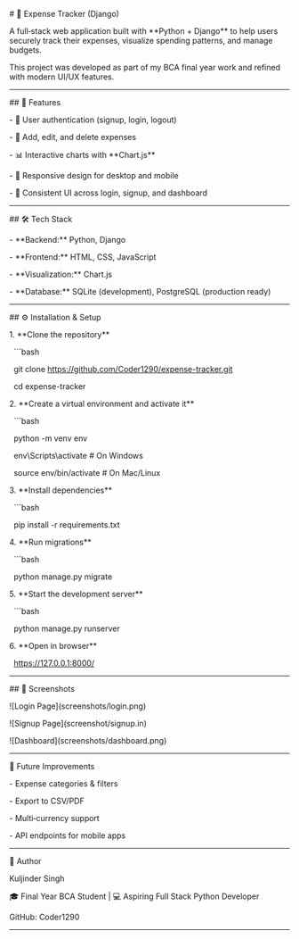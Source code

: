 \# 💸 Expense Tracker (Django)



A full‑stack web application built with \*\*Python + Django\*\* to help users securely track their expenses, visualize spending patterns, and manage budgets.  

This project was developed as part of my BCA final year work and refined with modern UI/UX features.



---



\## 🚀 Features

\- 🔑 User authentication (signup, login, logout)

\- 📝 Add, edit, and delete expenses

\- 📊 Interactive charts with \*\*Chart.js\*\*

\- 📱 Responsive design for desktop and mobile

\- 🎨 Consistent UI across login, signup, and dashboard



---



\## 🛠 Tech Stack

\- \*\*Backend:\*\* Python, Django

\- \*\*Frontend:\*\* HTML, CSS, JavaScript

\- \*\*Visualization:\*\* Chart.js

\- \*\*Database:\*\* SQLite (development), PostgreSQL (production ready)



---



\## ⚙️ Installation \& Setup



1\. \*\*Clone the repository\*\*

&nbsp;  ```bash

&nbsp;  git clone https://github.com/Coder1290/expense-tracker.git

&nbsp;  cd expense-tracker



2\. \*\*Create a virtual environment and activate it\*\*

&nbsp;  ```bash

&nbsp;  python -m venv env

&nbsp;  env\\Scripts\\activate   # On Windows

&nbsp;  source env/bin/activate  # On Mac/Linux



3\. \*\*Install dependencies\*\*

&nbsp;  ```bash

&nbsp;  pip install -r requirements.txt



4\. \*\*Run migrations\*\*

&nbsp;  ```bash

&nbsp;  python manage.py migrate



5\. \*\*Start the development server\*\*

&nbsp;  ```bash

&nbsp;  python manage.py runserver



6\. \*\*Open in browser\*\*

&nbsp;  https://127.0.0.1:8000/



---



\## 📸 Screenshots

!\[Login Page](screenshots/login.png)

!\[Signup Page](screenshot/signup.in)

!\[Dashboard](screenshots/dashboard.png)



---



📌 Future Improvements

\- Expense categories \& filters

\- Export to CSV/PDF

\- Multi‑currency support

\- API endpoints for mobile apps



---



👤 Author

Kuljinder Singh

🎓 Final Year BCA Student | 💻 Aspiring Full Stack Python Developer

GitHub: Coder1290



---







